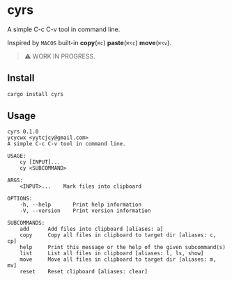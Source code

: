 # cyrs

A simple C-c C-v tool in command line.

Inspired by `MACOS` built-in **copy**(`⌘c`) **paste**(`⌘⌥c`) **move**(`⌘⌥v`).

> ⚠️ WORK IN PROGRESS.

## Install

``` bash
cargo install cyrs
```

## Usage

```
cyrs 0.1.0
ycycwx <yytcjcy@gmail.com>
A simple C-c C-v tool in command line.

USAGE:
    cy [INPUT]...
    cy <SUBCOMMAND>

ARGS:
    <INPUT>...    Mark files into clipboard

OPTIONS:
    -h, --help       Print help information
    -V, --version    Print version information

SUBCOMMANDS:
    add      Add files into clipboard [aliases: a]
    copy     Copy all files in clipboard to target dir [aliases: c, cp]
    help     Print this message or the help of the given subcommand(s)
    list     List all files in clipboard [aliases: l, ls, show]
    move     Move all files in clipboard to target dir [aliases: m, mv]
    reset    Reset clipboard [aliases: clear]
```
